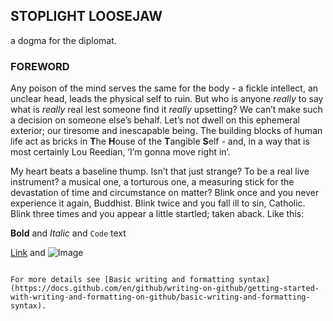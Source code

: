 ## STOPLIGHT LOOSEJAW

a dogma for the diplomat.


### FOREWORD
Any poison of the mind serves the same for the body - a fickle intellect, an unclear head, leads the physical self to ruin. But who is anyone _really_ to say what is _really_ real lest someone find it _really_ upsetting? We can’t make such a decision on someone else’s behalf. Let’s not dwell on this ephemeral exterior; our tiresome and inescapable being. The building blocks of human life act as bricks in **T**he **H**ouse of the **T**angible **S**elf - and, in a way that is most certainly Lou Reedian, ‘I’m gonna move right in’.

My heart beats a baseline thump. Isn’t that just strange? To be a real live instrument? a musical one, a torturous one, a measuring stick for the devastation of time and circumstance on matter? Blink once and you never experience it again, Buddhist. Blink twice and you fall ill to sin, Catholic. Blink three times and you appear a little startled; taken aback. Like this:



**Bold** and _Italic_ and `Code` text

[Link](url) and ![Image](src)
```

For more details see [Basic writing and formatting syntax](https://docs.github.com/en/github/writing-on-github/getting-started-with-writing-and-formatting-on-github/basic-writing-and-formatting-syntax).

